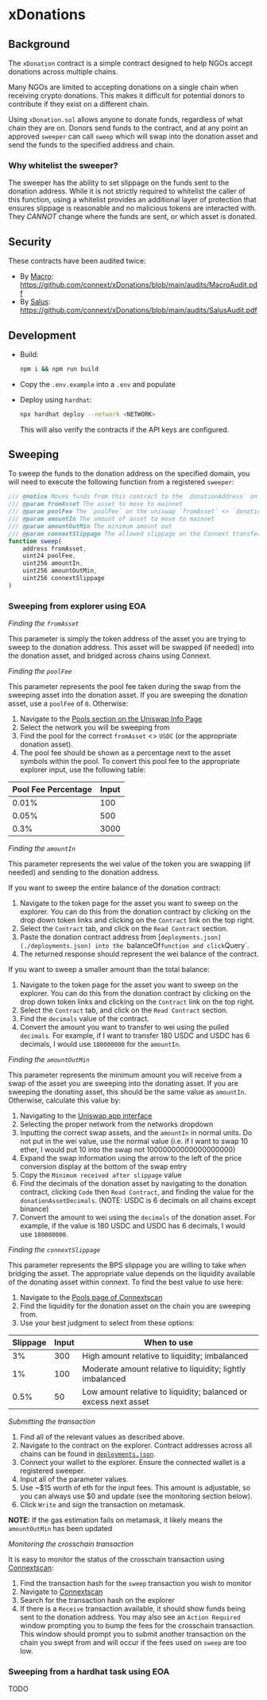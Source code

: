 # xDonations

## Background

The `xDonation` contract is a simple contract designed to help NGOs accept donations across multiple chains.

Many NGOs are limited to accepting donations on a single chain when receiving crypto donations. This makes it difficult for potential donors to contribute if they exist on a different chain.

Using `xDonation.sol` allows anyone to donate funds, regardless of what chain they are on. Donors send funds to the contract, and at any point an approved `sweeper` can call `sweep` which will swap into the donation asset and send the funds to the specified address and chain.

### Why whitelist the sweeper?

The sweeper has the ability to set slippage on the funds sent to the donation address. While it is not strictly required to whitelist the caller of this function, using a whitelist provides an additional layer of protection that ensures slippage is reasonable and no malicious tokens are interacted with. They _CANNOT_ change where the funds are sent, or which asset is donated.

## Security

These contracts have been audited twice:

- By [Macro](https://0xmacro.com/): https://github.com/connext/xDonations/blob/main/audits/MacroAudit.pdf
- By [Salus](https://salusec.io/): https://github.com/connext/xDonations/blob/main/audits/SalusAudit.pdf

## Development

- Build:

  ```sh
  npm i && npm run build
  ```

- Copy the `.env.example` into a `.env` and populate

- Deploy using `hardhat`:

  ```sh
  npx hardhat deploy --network <NETWORK>
  ```

  This will also verify the contracts if the API keys are configured.

## Sweeping

To sweep the funds to the donation address on the specified domain, you will need to execute the following function from a registered `sweeper`:

```js
/// @notice Moves funds from this contract to the `donationAddress` on the specified `domain`. Swaps into `donationAddress` if needed.
/// @param fromAsset The asset to move to mainnet
/// @param poolFee The `poolFee` on the uniswap `fromAsset` <> `donationAsset` pool
/// @param amountIn The amount of asset to move to mainnet
/// @param amountOutMin The minimum amount out
/// @param connextSlippage The allowed slippage on the Connext transfer in bps
function sweep(
    address fromAsset,
    uint24 poolFee,
    uint256 amountIn,
    uint256 amountOutMin,
    uint256 connextSlippage
)
```

### Sweeping from explorer using EOA

_Finding the `fromAsset`_

This parameter is simply the token address of the asset you are trying to sweep to the donation address. This asset will be swapped (if needed) into the donation asset, and bridged across chains using Connext.

_Finding the `poolFee`_

This parameter represents the pool fee taken during the swap from the sweeping asset into the donation asset. If you are sweeping the donation asset, use a `poolFee` of `0`. Otherwise:

1. Navigate to the [Pools section on the Uniswap Info Page](https://info.uniswap.org/#/pools)
2. Select the network you will be sweeping from
3. Find the pool for the correct `fromAsset` <> `USDC` (or the appropriate donation asset).
4. The pool fee should be shown as a percentage next to the asset symbols within the pool. To convert this pool fee to the appropriate explorer input, use the following table:

| Pool Fee Percentage | Input |
| ------------------- | ----- |
| 0.01%               | 100   |
| 0.05%               | 500   |
| 0.3%                | 3000  |

_Finding the `amountIn`_

This parameter represents the wei value of the token you are swapping (if needed) and sending to the donation address.

If you want to sweep the entire balance of the donation contract:

1. Navigate to the token page for the asset you want to sweep on the explorer. You can do this from the donation contract by clicking on the drop down token links and clicking on the `Contract` link on the top right.
2. Select the `Contract` tab, and click on the `Read Contract` section.
3. Paste the donation contract address from [`deployments.json](./deployments.json) into the `balanceOf` function and click `Query`.
4. The returned response should represent the wei balance of the contract.

If you want to sweep a smaller amount than the total balance:

1. Navigate to the token page for the asset you want to sweep on the explorer. You can do this from the donation contract by clicking on the drop down token links and clicking on the `Contract` link on the top right.
2. Select the `Contract` tab, and click on the `Read Contract` section.
3. Find the `decimals` value of the contract.
4. Convert the amount you want to transfer to wei using the pulled `decimals`. For example, if I want to transfer 180 USDC and USDC has 6 decimals, I would use `180000000` for the `amountIn`.

_Finding the `amountOutMin`_

This parameter represents the minimum amount you will receive from a swap of the asset you are sweeping into the donating asset. If you are sweeping the donating asset, this should be the same value as `amountIn`. Otherwise, calculate this value by:

1. Navigating to the [Uniswap app interface]()
2. Selecting the proper network from the networks dropdown
3. Inputting the correct swap assets, and the `amountIn` in normal units. Do not put in the wei value, use the normal value (i.e. if I want to swap 10 ether, I would put 10 into the swap not 10000000000000000000)
4. Expand the swap information using the arrow to the left of the price conversion display at the bottom of the swap entry
5. Copy the `Minimum received after slippage` value
6. Find the decimals of the donation asset by navigating to the donation contract, clicking `Code` then `Read Contract`, and finding the value for the `donationAssetDecimals`. (NOTE: USDC is 6 decimals on all chains except binance)
7. Convert the amount to wei using the `decimals` of the donation asset. For example, if the value is 180 USDC and USDC has 6 decimals, I would use `180000000`.

_Finding the `connextSlippage`_

This parameter represents the BPS slippage you are willing to take when bridging the asset. The appropriate value depends on the liquidity available of the donating asset within connext. To find the best value to use here:

1. Navigate to the [Pools page of Connextscan](https://bridge.connext.network/pools)
2. Find the liquidity for the donation asset on the chain you are sweeping from.
3. Use your best judgment to select from these options:

| Slippage | Input | When to use                                                     |
| -------- | ----- | --------------------------------------------------------------- |
| 3%       | 300   | High amount relative to liquidity; imbalanced                   |
| 1%       | 100   | Moderate amount relative to liquidity; lightly imbalanced       |
| 0.5%     | 50    | Low amount relative to liquidity; balanced or excess next asset |

_Submitting the transaction_

1. Find all of the relevant values as described above.
2. Navigate to the contract on the explorer. Contract addresses across all chains can be found in [`deployments.json`](./deployments.json).
3. Connect your wallet to the explorer. Ensure the connected wallet is a registered sweeper.
4. Input all of the parameter values.
5. Use ~$15 worth of eth for the input fees. This amount is adjustable, so you can always use $0 and update (see the monitoring section below).
6. Click `Write` and sign the transaction on metamask.

**NOTE:** If the gas estimation fails on metamask, it likely means the `amountOutMin` has been updated

_Monitoring the crosschain transaction_

It is easy to monitor the status of the crosschain transaction using [Connextscan](https://connextscan.io/):

1. Find the transaction hash for the `sweep` transaction you wish to monitor
2. Navigate to [Connextscan](https://connextscan.io/)
3. Search for the transaction hash on the explorer
4. If there is a `Receive` transaction available, it should show funds being sent to the donation address. You may also see an `Action Required` window prompting you to bump the fees for the crosschain transaction. This window should prompt you to submit another transaction on the chain you swept from and will occur if the fees used on `sweep` are too low.

### Sweeping from a hardhat task using EOA

TODO
